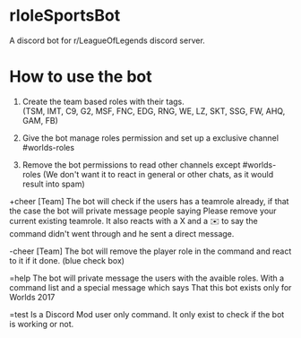 # rloleSportsBot
A discord bot for r/LeagueOfLegends discord server.

# How to use the bot
1. Create the team based roles with their tags.  
(TSM, IMT, C9, G2, MSF, FNC, EDG, RNG, WE, LZ, SKT, SSG, FW, AHQ, GAM, FB)

2. Give the bot manage roles permission and set up a exclusive channel #worlds-roles

3. Remove the bot permissions to read other channels except #worlds-roles (We don't want it to react in general or other chats, as it would result into spam)

+cheer [Team] The bot will check if the users has a teamrole already, if that the case the bot will private message people saying Please remove your current existing teamrole. It also reacts with a X and a :envelope: to say the command didn't went through and he sent a direct message.  
 
-cheer [Team] The bot will remove the player role in the command and react to it if it done. (blue check box)  

=help The bot will private message the users with the avaible roles. With a command list and a special message which says That this bot exists only for Worlds 2017  

=test Is a Discord Mod user only command. It only exist to check if the bot is working or not.

